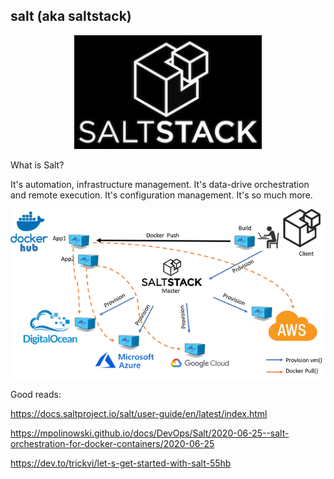 ## salt (aka saltstack)

<p align="center">
  <img src="img/salt-logo.jpeg" width="300" />
</p>

What is Salt?

It's automation, infrastructure management. It's data-drive orchestration and remote execution. It's configuration management. It's so much more.

<p align="center">
  <img src="img/saltstack-usecases.png" width="600" />
</p>

Good reads:

https://docs.saltproject.io/salt/user-guide/en/latest/index.html

https://mpolinowski.github.io/docs/DevOps/Salt/2020-06-25--salt-orchestration-for-docker-containers/2020-06-25

https://dev.to/trickvi/let-s-get-started-with-salt-55hb
